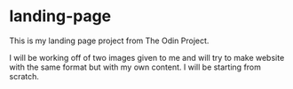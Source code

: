 # landing-page
This is my landing page project from The Odin Project.

I will be working off of two images given to me and will try to make website with the same format but with my own content. I will be starting from scratch.
